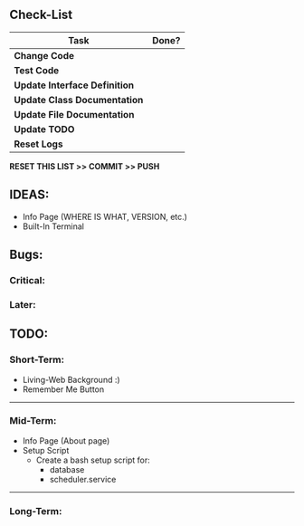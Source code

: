 ## Check-List
|Task							|Done?	|
|-------------------------------|:-----:|
|**Change Code**				|	|
|**Test Code**					|	|
|**Update Interface Definition**|	|
|**Update Class Documentation**	|	|
|**Update File Documentation**	|	|
|**Update TODO**				|	|
|**Reset Logs**					|	|

**RESET THIS LIST >> COMMIT >> PUSH**

## IDEAS:
 - Info Page (WHERE IS WHAT, VERSION, etc.)
 - Built-In Terminal

## Bugs:
### Critical:

### Later:
 
## TODO:
### Short-Term:
- Living-Web Background :)
- Remember Me Button

---
### Mid-Term:

- Info Page (About page)
- Setup Script
    - Create a bash setup script for:
        - database
        - scheduler.service

---
### Long-Term:

